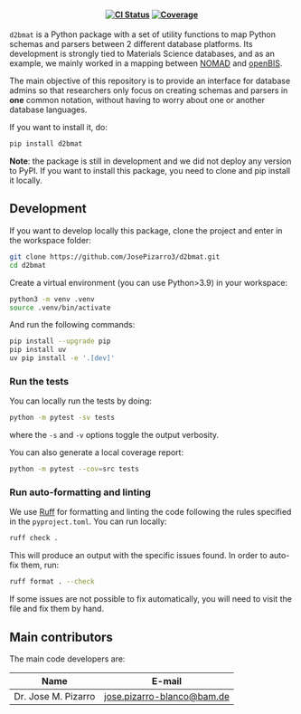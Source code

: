 
<h4 align="center">

[![CI Status](https://github.com/JosePizarro3/d2bmat/actions/workflows/actions.yml/badge.svg)](https://github.com/JosePizarro3/d2bmat/actions/workflows/actions.yml/badge.svg)
[![Coverage](https://coveralls.io/repos/github/JosePizarro3/d2bmat/badge.svg?branch=main)](https://coveralls.io/repos/github/JosePizarro3/d2bmat/badge.svg?branch=main)
<!-- [![PyPI versions](https://img.shields.io/pypi/v/d2bmat)](https://img.shields.io/pypi/v/d2bmat)
[![Python supported versions](https://img.shields.io/pypi/pyversions/d2bmat)](https://img.shields.io/pypi/pyversions/d2bmat) -->

</h4>

`d2bmat` is a Python package with a set of utility functions to map Python schemas and parsers between 2 different database platforms. Its development is strongly tied to Materials Science databases, and as an example, we mainly worked in a mapping between [NOMAD](https://nomad-lab.eu/nomad-lab/) and [openBIS](https://openbis.ch/).

The main objective of this repository is to provide an interface for database admins so that researchers only focus on creating schemas and parsers in **one** common notation, without having to worry about one or another database languages.

If you want to install it, do:
```sh
pip install d2bmat
```

**Note**: the package is still in development and we did not deploy any version to PyPI. If you want to install this package, you need to clone and pip install it locally.

## Development

If you want to develop locally this package, clone the project and enter in the workspace folder:

```sh
git clone https://github.com/JosePizarro3/d2bmat.git
cd d2bmat
```

Create a virtual environment (you can use Python>3.9) in your workspace:

```sh
python3 -m venv .venv
source .venv/bin/activate
```

And run the following commands:
```sh
pip install --upgrade pip
pip install uv
uv pip install -e '.[dev]'
```

### Run the tests

You can locally run the tests by doing:

```sh
python -m pytest -sv tests
```

where the `-s` and `-v` options toggle the output verbosity.

You can also generate a local coverage report:

```sh
python -m pytest --cov=src tests
```

### Run auto-formatting and linting

We use [Ruff](https://docs.astral.sh/ruff/) for formatting and linting the code following the rules specified in the `pyproject.toml`. You can run locally:

```sh
ruff check .
```

This will produce an output with the specific issues found. In order to auto-fix them, run:

```sh
ruff format . --check
```

If some issues are not possible to fix automatically, you will need to visit the file and fix them by hand.


## Main contributors

The main code developers are:

| Name                | E-mail                                                       |
| ------------------- | ------------------------------------------------------------ |
| Dr. Jose M. Pizarro | [jose.pizarro-blanco@bam.de](mailto:jose.pizarro-blanco@bam.de) |
